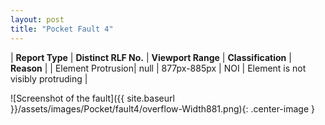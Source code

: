 ```yaml
---
layout: post
title: "Pocket Fault 4"
---
```

| **Report Type** | **Distinct RLF No.** | **Viewport Range** | **Classification** | **Reason** |
| Element Protrusion| null | 877px-885px | NOI | Element is not visibly protruding | 

![Screenshot of the fault]({{ site.baseurl }}/assets/images/Pocket/fault4/overflow-Width881.png){: .center-image }